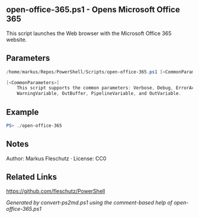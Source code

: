 ## open-office-365.ps1 - Opens Microsoft Office 365

This script launches the Web browser with the Microsoft Office 365 website.

## Parameters
```powershell
/home/markus/Repos/PowerShell/Scripts/open-office-365.ps1 [<CommonParameters>]

[<CommonParameters>]
    This script supports the common parameters: Verbose, Debug, ErrorAction, ErrorVariable, WarningAction, 
    WarningVariable, OutBuffer, PipelineVariable, and OutVariable.
```

## Example
```powershell
PS> ./open-office-365

```

## Notes
Author: Markus Fleschutz · License: CC0

## Related Links
https://github.com/fleschutz/PowerShell

*Generated by convert-ps2md.ps1 using the comment-based help of open-office-365.ps1*
